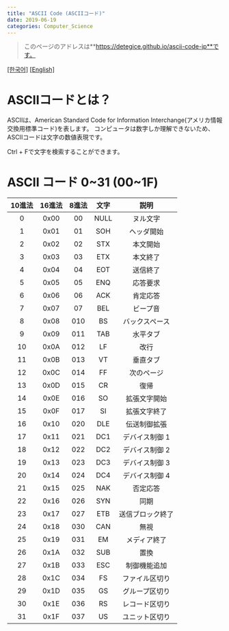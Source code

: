 ```yaml
---
title: "ASCII Code (ASCIIコード)"
date: 2019-06-19
categories: Computer_Science
---
```


> このページのアドレスは**https://detegice.github.io/ascii-code-jp**です。

[[한국어]](https://detegice.github.io/ascii-code-kr/) [[English]](https://detegice.github.io/ascii-code/)

# ASCIIコードとは？

ASCIIは、American Standard Code for Information Interchange(アメリカ情報交換用標準コード)を表します。
コンピュータは数字しか理解できないため、ASCIIコードは文字の数値表現です。

Ctrl + Fで文字を検索することができます。

# ASCII コード 0&#126;31 (00&#126;1F)

| 10進法 | 16進法 | 8進法 | 文字 | 説明 |
|:---:|:---:|:---:|:---:|:---:|
| 0 | 0x00 | 00 | NULL | ヌル文字 |
| 1 | 0x01 | 01 | SOH | ヘッダ開始 |
| 2 | 0x02 | 02 | STX | 本文開始 |
| 3 | 0x03 | 03 | ETX | 本文終了 |
| 4 | 0x04 | 04 | EOT | 送信終了 |
| 5 | 0x05 | 05 | ENQ | 応答要求 |
| 6 | 0x06 | 06 | ACK | 肯定応答 |
| 7 | 0x07 | 07 | BEL | ビープ音 |
| 8 | 0x08 | 010 | BS | バックスペース |
| 9 | 0x09 | 011 | TAB | 水平タブ |
| 10 | 0x0A | 012 | LF | 改行 |
| 11 | 0x0B | 013 | VT | 垂直タブ |
| 12 | 0x0C | 014 | FF | 次のページ |
| 13 | 0x0D | 015 | CR | 復帰 |
| 14 | 0x0E | 016 | SO | 拡張文字開始 |
| 15 | 0x0F | 017 | SI | 拡張文字終了 |
| 16 | 0x10 | 020 | DLE | 伝送制御拡張 |
| 17 | 0x11 | 021 | DC1 | デバイス制御 1 |
| 18 | 0x12 | 022 | DC2 | デバイス制御 2 |
| 19 | 0x13 | 023 | DC3 | デバイス制御 3 |
| 20 | 0x14 | 024 | DC4 | デバイス制御 4 |
| 21 | 0x15 | 025 | NAK | 否定応答 |
| 22 | 0x16 | 026 | SYN | 同期 |
| 23 | 0x17 | 027 | ETB | 送信ブロック終了 |
| 24 | 0x18 | 030 | CAN | 無視 |
| 25 | 0x19 | 031 | EM | メディア終了 |
| 26 | 0x1A | 032 | SUB | 置換 |
| 27 | 0x1B | 033 | ESC | 制御機能追加 |
| 28 | 0x1C | 034 | FS | ファイル区切り |
| 29 | 0x1D | 035 | GS | グループ区切り |
| 30 | 0x1E | 036 | RS | レコード区切り |
| 31 | 0x1F | 037 | US | ユニット区切り |
